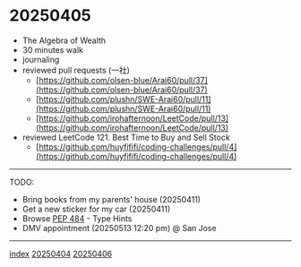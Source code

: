<head><meta name="viewport" content="width=device-width, initial-scale=1.0, user-scalable=yes" /><meta charset="UTF-8"></head>

# 20250405

- The Algebra of Wealth
- 30 minutes walk
- journaling
- reviewed pull requests (一社)
	- [https://github.com/olsen-blue/Arai60/pull/37](https://github.com/olsen-blue/Arai60/pull/37)
	- [https://github.com/plushn/SWE-Arai60/pull/11](https://github.com/plushn/SWE-Arai60/pull/11)
	- [https://github.com/irohafternoon/LeetCode/pull/13](https://github.com/irohafternoon/LeetCode/pull/13)
- reviewed LeetCode 121. Best Time to Buy and Sell Stock
	- [https://github.com/huyfififi/coding-challenges/pull/4](https://github.com/huyfififi/coding-challenges/pull/4)

---

TODO:

- Bring books from my parents' house (20250411)
- Get a new sticker for my car (20250411)
- Browse [PEP 484](https://peps.python.org/pep-0484/) - Type Hints
- DMV appointment (20250513 12:20 pm) @ San Jose

---

[index](../../index.html)
[20250404](20250404.html)
[20250406](20250406.html)
